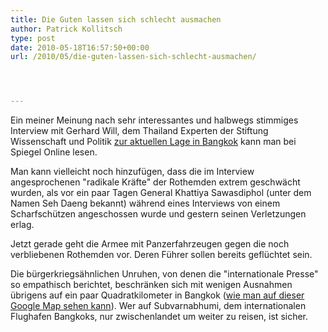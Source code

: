 ```yaml
---
title: Die Guten lassen sich schlecht ausmachen
author: Patrick Kollitsch
type: post
date: 2010-05-18T16:57:50+00:00
url: /2010/05/die-guten-lassen-sich-schlecht-ausmachen/




---
```

Ein meiner Meinung nach sehr interessantes und halbwegs stimmiges Interview mit Gerhard Will, dem Thailand Experten der Stiftung Wissenschaft und Politik [zur aktuellen Lage in Bangkok][1] kann man bei Spiegel Online lesen. 

Man kann vielleicht noch hinzufügen, dass die im Interview angesprochenen "radikale Kräfte" der Rothemden extrem geschwächt wurden, als vor ein paar Tagen General Khattiya Sawasdiphol (unter dem Namen Seh Daeng bekannt) während eines Interviews von einem Scharfschützen angeschossen wurde und gestern seinen Verletzungen erlag. 

Jetzt gerade geht die Armee mit Panzerfahrzeugen gegen die noch verbliebenen Rothemden vor. Deren Führer sollen bereits geflüchtet sein.

Die bürgerkriegsähnlichen Unruhen, von denen die "internationale Presse" so empathisch berichtet, beschränken sich mit wenigen Ausnahmen übrigens auf ein paar Quadratkilometer in Bangkok ([wie man auf dieser Google Map sehen kann][2]). Wer auf Subvarnabhumi, dem internationalen Flughafen Bangkoks, nur zwischenlandet um weiter zu reisen, ist sicher.

 [1]: http://www.spiegel.de/politik/ausland/0,1518,695441,00.html
 [2]: http://maps.google.com/maps/ms?ie=UTF8&hl=en&msa=0&msid=116480606892254086046.0004817fafbb87b0951c0&t=h&z=11